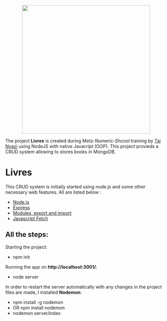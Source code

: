 <p align="center"><a href="https://nodejs.org/en/" target="_blank"><img src="https://upload.wikimedia.org/wikipedia/commons/d/d9/Node.js_logo.svg" width="400"></a></p>

The project **Livres** is created during Metz-Numeric-Shcool training by [Taj Nyazi](https://estracode.com) using NodeJS with native Javacript (OOP). This project provieds a CRUD system allowing to stores books in MongoDB.

# Livres

This CRUD system is initially started using node.js and some other necessary web features. All are listed below :
  - [Node.js](https://nodejs.org/en/)
  - [Express](https://developer.mozilla.org/fr/docs/Learn/Server-side/Express_Nodejs/Introduction)
  - [Modules, export and import](https://developer.mozilla.org/fr/docs/Web/JavaScript/Guide/Modules)
  - [Javascript Fetch](https://developer.mozilla.org/fr/docs/Web/API/Fetch_API/Using_Fetch)


## All the steps:

Starting the project:
  - npm init

Running the app on **http://localhost:3001/**:
  - node server

In order to restart the server automatically with any changes in the project files are made, I installed **Nodemon**:
  - npm install -g nodemon
  - OR npm install nodemon
  - nodemon server/index

